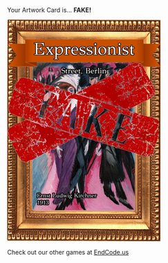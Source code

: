 Your Artwork Card is... 
  **FAKE!**
 
 ![alt text](ArtworStreet__Berlin_Fake[face,1].png?raw=true "Artwork Card")  
 
 
 
 
 
 Check out our other games at [EndCode.us](https://endcode.us/)